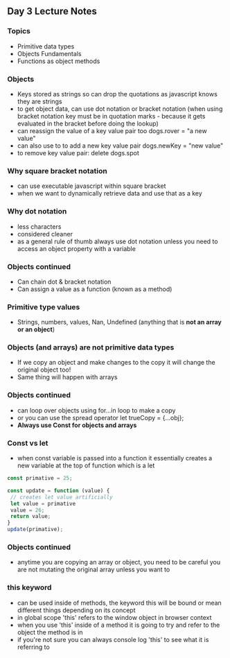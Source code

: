 ## Day 3 Lecture Notes

### Topics
- Primitive data types
- Objects Fundamentals
- Functions as object methods

### Objects
- Keys stored as strings so can drop the quotations as javascript knows they are strings
- to get object data, can use dot notation or bracket notation (when using bracket notation key must be in quotation marks - because it gets evaluated in the bracket before doing the lookup)
- can reassign the value of a key value pair too dogs.rover = "a new value"
- can also use to to add a new key value pair dogs.newKey = "new value"
- to remove key value pair: delete dogs.spot 

### Why square bracket notation
- can use executable javascript within square bracket
- when we want to dynamically retrieve data and use that as a key

### Why dot notation
- less characters
- considered cleaner
- as a general rule of thumb always use dot notation unless you need to access an object property with a variable

### Objects continued
- Can chain dot & bracket notation
- Can assign a value as a function (known as a method)

### Primitive type values
- Strings, numbers, values, Nan, Undefined (anything that is <b> not an array or an object</b>)

### Objects (and arrays) are not primitive data types
- If we copy an object and make changes to the copy it will change the original object too!
- Same thing will happen with arrays

### Objects continued 
- can loop over objects using for...in loop to make a copy 
- or you can use the spread operator let trueCopy = {...obj};
- <b>Always use Const for objects and arrays</b>

### Const vs let
  - when const variable is passed into a function it essentially creates a new variable at the top of function which is a let 
   ``` javascript 
  const primative = 25;

  const update = function (value) {
    // creates let value artificially 
    let value = primative
    value = 26;
    return value;
  }
  update(primative);
  ```

### Objects continued
  - anytime you are copying an array or object, you need to be careful you are not mutating the original array unless you want to

### this keyword
  - can be used inside of methods, the keyword this will be bound or mean different things depending on its concept
  - in global scope 'this' refers to the window object in browser context
  - when you use 'this' inside of a method it is going to try and refer to the object the method is in
  - if you're not sure you can always console log 'this' to see what it is referring to






